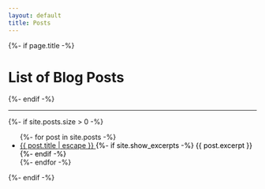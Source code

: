 ```yaml
---
layout: default
title: Posts
---
```


<div class="posts">
  {%- if page.title -%}
    <h1 class="page-heading">List of Blog Posts</h1>
  {%- endif -%}
  <hr>
  {%- if site.posts.size > 0 -%}
    <ul class="post-list">
      {%- for post in site.posts -%}
      <li style="color: black;">
          <a class="post-link" href="{{ post.url | relative_url }}">
            {{ post.title | escape }}
          </a>
        {%- if site.show_excerpts -%}
          {{ post.excerpt }}
        {%- endif -%}
      </li>
      {%- endfor -%}
    </ul>
  {%- endif -%}

</div>

